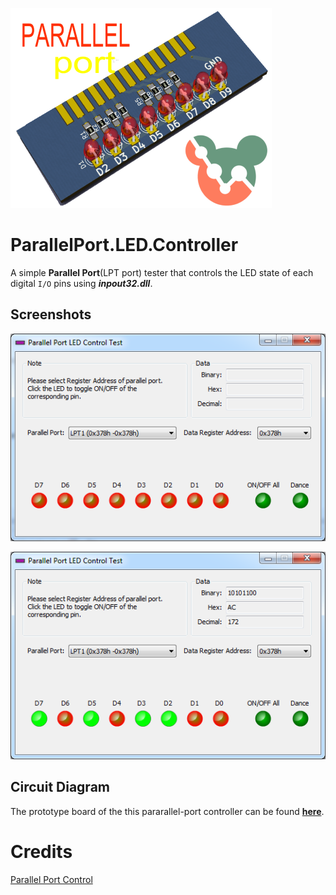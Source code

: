 ![ParallelPort3dView](/References/parallel.png "ParallelPort 3D VIEW")

# ParallelPort.LED.Controller

A simple **Parallel Port**(LPT port) tester that controls the LED state of each digital `I/O` pins using **_inpout32.dll_**.

## Screenshots
![ParallelPort](/References/screenshot.png "ParallelPort")

![ParallelPort](/References/screenshot2.png?raw=true "ParallelPort")

## Circuit Diagram
The prototype board of the this pararallel-port controller can be found [**here**](https://github.com/Tarsier-Marianz/parallelport_led).

# Credits
[Parallel Port Control](https://sourceforge.net/projects/lptcontrol/?source=directory)


